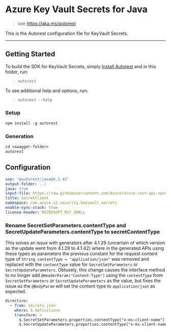 # Azure Key Vault Secrets for Java

> see https://aka.ms/autorest

This is the Autorest configuration file for KeyVault Secrets.

---
## Getting Started
To build the SDK for KeyVault Secrets, simply [Install Autorest](https://aka.ms/autorest) and
in this folder, run:

> `autorest`

To see additional help and options, run:

> `autorest --help`

### Setup
```ps
npm install -g autorest
```

### Generation

```ps
cd <swagger-folder>
autorest
```

## Configuration

```yaml
use: '@autorest/java@4.1.42'
output-folder: ../
java: true
input-file: https://raw.githubusercontent.com/Azure/azure-rest-api-specs/8af9817c15d688c941cda106758045b5deb9a069/specification/keyvault/data-plane/Microsoft.KeyVault/preview/7.6-preview.1/secrets.json
title: SecretClient
namespace: com.azure.v2.security.keyvault.secrets
enable-sync-stack: true
license-header: MICROSOFT_MIT_SMALL
```

### Rename SecretSetParameters.contentType and SecretUpdateParameters.contentType to secretContentType

This solves an issue with generators after 4.1.29 (uncertain of which version as the update went from 4.1.29 to 4.1.42)
where in the generated APIs using these types as parameters the previous constant for the request content type of
`String contentType = "application/json"` was removed and replaced with the `contentType` value for
`SecretSetParameters` or `SecretUpdateParameters`. Obtusely, this change causes the interface method to no longer add
`@HeaderParam("Content-Type")` using the `contentType` from `SecretSetParameters` or `SecretUpdateParameters` as the
value, but fixes the issue as the `@BodyParam` will set the content type to `application/json` as expected.

```yaml
directive:
  - from: secrets.json
    where: $.definitions
    transform: >
      $.SecretSetParameters.properties.contentType["x-ms-client-name"] = "secretContentType";
      $.SecretUpdateParameters.properties.contentType["x-ms-client-name"] = "secretContentType";
```
